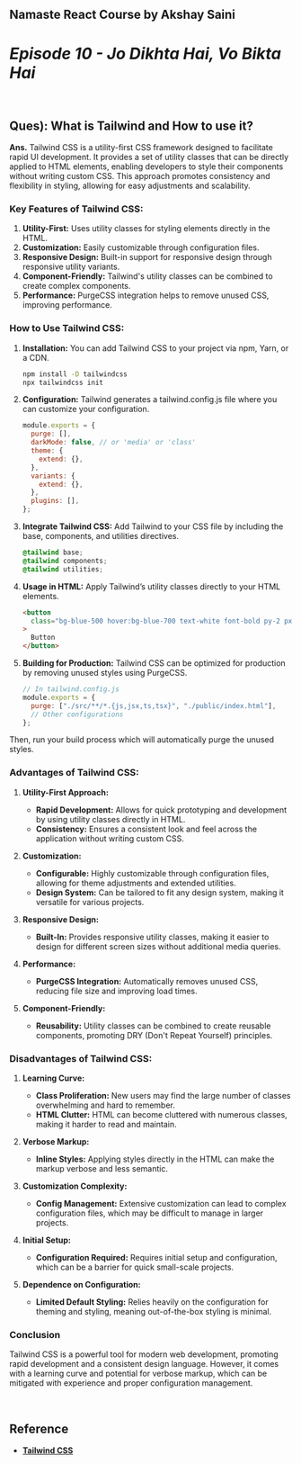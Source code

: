 ## Namaste React Course by Akshay Saini
# _Episode 10 - Jo Dikhta Hai, Vo Bikta Hai_

<br/>

## Ques): What is Tailwind and How to use it?

**Ans.** Tailwind CSS is a utility-first CSS framework designed to facilitate rapid UI development. It provides a set of utility classes that can be directly applied to HTML elements, enabling developers to style their components without writing custom CSS. This approach promotes consistency and flexibility in styling, allowing for easy adjustments and scalability.

### Key Features of Tailwind CSS:

1. **Utility-First:** Uses utility classes for styling elements directly in the HTML.
2. **Customization:** Easily customizable through configuration files.
3. **Responsive Design:** Built-in support for responsive design through responsive utility variants.
4. **Component-Friendly:** Tailwind's utility classes can be combined to create complex components.
5. **Performance:** PurgeCSS integration helps to remove unused CSS, improving performance.

### How to Use Tailwind CSS:

1. **Installation:**
   You can add Tailwind CSS to your project via npm, Yarn, or a CDN.

   ```sh
   npm install -D tailwindcss
   npx tailwindcss init
   ```

2. **Configuration:**
   Tailwind generates a tailwind.config.js file where you can customize your configuration.

   ```js
   module.exports = {
     purge: [],
     darkMode: false, // or 'media' or 'class'
     theme: {
       extend: {},
     },
     variants: {
       extend: {},
     },
     plugins: [],
   };
   ```

3. **Integrate Tailwind CSS:**
   Add Tailwind to your CSS file by including the base, components, and utilities directives.

   ```css
   @tailwind base;
   @tailwind components;
   @tailwind utilities;
   ```

4. **Usage in HTML:**
   Apply Tailwind’s utility classes directly to your HTML elements.

   ```html
   <button
     class="bg-blue-500 hover:bg-blue-700 text-white font-bold py-2 px-4 rounded"
   >
     Button
   </button>
   ```

5. **Building for Production:**
   Tailwind CSS can be optimized for production by removing unused styles using PurgeCSS.

   ```js
   // In tailwind.config.js
   module.exports = {
     purge: ["./src/**/*.{js,jsx,ts,tsx}", "./public/index.html"],
     // Other configurations
   };
   ```

Then, run your build process which will automatically purge the unused styles.

### Advantages of Tailwind CSS:

1. **Utility-First Approach:**

   - **Rapid Development:** Allows for quick prototyping and development by using utility classes directly in HTML.
   - **Consistency:** Ensures a consistent look and feel across the application without writing custom CSS.

2. **Customization:**

   - **Configurable:** Highly customizable through configuration files, allowing for theme adjustments and extended utilities.
   - **Design System:** Can be tailored to fit any design system, making it versatile for various projects.

3. **Responsive Design:**

   - **Built-In:** Provides responsive utility classes, making it easier to design for different screen sizes without additional media queries.

4. **Performance:**

   - **PurgeCSS Integration:** Automatically removes unused CSS, reducing file size and improving load times.

5. **Component-Friendly:**
   - **Reusability:** Utility classes can be combined to create reusable components, promoting DRY (Don't Repeat Yourself) principles.

### Disadvantages of Tailwind CSS:

1. **Learning Curve:**

   - **Class Proliferation:** New users may find the large number of classes overwhelming and hard to remember.
   - **HTML Clutter:** HTML can become cluttered with numerous classes, making it harder to read and maintain.

2. **Verbose Markup:**

   - **Inline Styles:** Applying styles directly in the HTML can make the markup verbose and less semantic.

3. **Customization Complexity:**

   - **Config Management:** Extensive customization can lead to complex configuration files, which may be difficult to manage in larger projects.

4. **Initial Setup:**

   - **Configuration Required:** Requires initial setup and configuration, which can be a barrier for quick small-scale projects.

5. **Dependence on Configuration:**
   - **Limited Default Styling:** Relies heavily on the configuration for theming and styling, meaning out-of-the-box styling is minimal.

### Conclusion

Tailwind CSS is a powerful tool for modern web development, promoting rapid development and a consistent design language. However, it comes with a learning curve and potential for verbose markup, which can be mitigated with experience and proper configuration management.

<br/>

## Reference

- [**Tailwind CSS**](https://tailwindcss.com/docs/installation)


